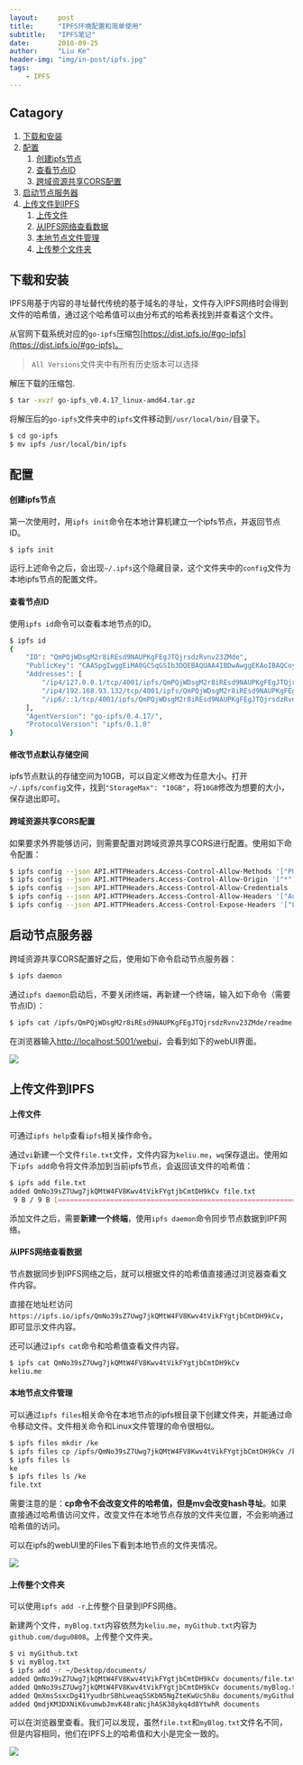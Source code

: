 ```yaml
---
layout:     post
title:      "IPFS环境配置和简单使用"
subtitle:   "IPFS笔记"
date:       2018-09-25
author:     "Liu Ke"
header-img: "img/in-post/ipfs.jpg"
tags:
    - IPFS
---
```




## Catagory

1. [下载和安装](#下载和安装)
2. [配置](#配置)
	1. [创建ipfs节点](#创建ipfs节点)
	2. [查看节点ID](#查看节点ID)
	3. [跨域资源共享CORS配置](#跨域资源共享CORS配置)
3. [启动节点服务器](#启动节点服务器)
4. [上传文件到IPFS](#上传文件到IPFS)
	1. [上传文件](#上传文件)
	2. [从IPFS网络查看数据](#从IPFS网络查看数据)
	3. [本地节点文件管理](#本地节点文件管理)
	4. [上传整个文件夹](#上传整个文件夹)

## 下载和安装

IPFS用基于内容的寻址替代传统的基于域名的寻址，文件存入IPFS网络时会得到文件的哈希值，通过这个哈希值可以由分布式的哈希表找到并查看这个文件。

从官网下载系统对应的`go-ipfs`压缩包[https://dist.ipfs.io/#go-ipfs](https://dist.ipfs.io/#go-ipfs)。

> `All Versions`文件夹中有所有历史版本可以选择

解压下载的压缩包.

```sh
$ tar -xvzf go-ipfs_v0.4.17_linux-amd64.tar.gz
```
将解压后的`go-ipfs`文件夹中的`ipfs`文件移动到`/usr/local/bin/`目录下。

```sh
$ cd go-ipfs
$ mv ipfs /usr/local/bin/ipfs
```  

## 配置

#### 创建ipfs节点

第一次使用时，用`ipfs init`命令在本地计算机建立一个ipfs节点，并返回节点ID。

```sh
$ ipfs init
```

运行上述命令之后，会出现`~/.ipfs`这个隐藏目录，这个文件夹中的`config`文件为本地ipfs节点的配置文件。

#### 查看节点ID

使用`ipfs id`命令可以查看本地节点的ID。

```sh
$ ipfs id
{
	"ID": "QmPQjWDsgM2r8iREsd9NAUPKgFEgJTQjrsdzRvnv23ZMde",
	"PublicKey": "CAASpgIwggEiMA0GCSqGSIb3DQEBAQUAA4IBDwAwggEKAoIBAQCoyvZ5M5mvpEX4VN/br3BGVCNxVs1h+5oxwOeby8kU0N8nUQ9n2CVOypsoXX7b6F0eyDY8tAIxtJQ+rQyC/4AYSAyN685ZCBxD7B+Bx7Qt53R/ZIEa3Qd4Gdg9EAeSCvB+G+bdnrNp48uJHMG3Z525tJUTYprid864SWbYGrlY9MLYTGfr2N2nBrP14f6t2rUGldmOANGFh/Ythx1MhJ6bnTAFk8Ke1LVhHIrLtnN+o/50Vn0GKwGHPRc6P1/n0+OQq/yHZs7+em7l3fCqBqfvQyAPNLOhE1BaUy/eJYnNB1Ia28LEXu7RveOTS0mCeuA3tj/g+1hEuqRBvvh4TV3FAgMBAAE=",
	"Addresses": [
		"/ip4/127.0.0.1/tcp/4001/ipfs/QmPQjWDsgM2r8iREsd9NAUPKgFEgJTQjrsdzRvnv23ZMde",
		"/ip4/192.168.93.132/tcp/4001/ipfs/QmPQjWDsgM2r8iREsd9NAUPKgFEgJTQjrsdzRvnv23ZMde",
		"/ip6/::1/tcp/4001/ipfs/QmPQjWDsgM2r8iREsd9NAUPKgFEgJTQjrsdzRvnv23ZMde"
	],
	"AgentVersion": "go-ipfs/0.4.17/",
	"ProtocolVersion": "ipfs/0.1.0"
}
```

#### 修改节点默认存储空间

ipfs节点默认的存储空间为10GB，可以自定义修改为任意大小。打开`~/.ipfs/config`文件，找到`"StorageMax": "10GB"`，将`10GB`修改为想要的大小，保存退出即可。

#### 跨域资源共享CORS配置

如果要求外界能够访问，则需要配置对跨域资源共享CORS进行配置。使用如下命令配置：

```sh
$ ipfs config --json API.HTTPHeaders.Access-Control-Allow-Methods '["PUT","GET", "POST", "OPTIONS"]'
$ ipfs config --json API.HTTPHeaders.Access-Control-Allow-Origin '["*"]'
$ ipfs config --json API.HTTPHeaders.Access-Control-Allow-Credentials '["true"]'
$ ipfs config --json API.HTTPHeaders.Access-Control-Allow-Headers '["Authorization"]'
$ ipfs config --json API.HTTPHeaders.Access-Control-Expose-Headers '["Location"]'
```

## 启动节点服务器

跨域资源共享CORS配置好之后，使用如下命令启动节点服务器：

```sh
$ ipfs daemon
```
通过`ipfs daemon`启动后，不要关闭终端，再新建一个终端，输入如下命令（需要节点ID）：

```sh
$ ipfs cat /ipfs/QmPQjWDsgM2r8iREsd9NAUPKgFEgJTQjrsdzRvnv23ZMde/readme

```

在浏览器输入[http://localhost:5001/webui](http://localhost:5001/webui)，会看到如下的webUI界面。

![](https://raw.githubusercontent.com/dugu0808/dugu0808.github.io/master/img/in-post/180925/ipfs_locahost.png)

## 上传文件到IPFS

#### 上传文件

可通过`ipfs help`查看`ipfs`相关操作命令。

通过`vi`新建一个文件`file.txt`文件，文件内容为`keliu.me`，`wq`保存退出。使用如下`ipfs add`命令将文件添加到当前ipfs节点，会返回该文件的哈希值：

```sh
$ ipfs add file.txt
added QmNo39sZ7Uwg7jkQMtW4FV8Kwv4tVikFYgtjbCmtDH9kCv file.txt
 9 B / 9 B [===========================================================] 100.00%
```

添加文件之后，需要**新建一个终端**，使用`ipfs daemon`命令同步节点数据到IPF网络。

#### 从IPFS网络查看数据

节点数据同步到IPFS网络之后，就可以根据文件的哈希值直接通过浏览器查看文件内容。

直接在地址栏访问`https://ipfs.io/ipfs/QmNo39sZ7Uwg7jkQMtW4FV8Kwv4tVikFYgtjbCmtDH9kCv`，即可显示文件内容。

还可以通过`ipfs cat`命令和哈希值查看文件内容。

```sh
$ ipfs cat QmNo39sZ7Uwg7jkQMtW4FV8Kwv4tVikFYgtjbCmtDH9kCv
keliu.me
```
#### 本地节点文件管理

可以通过`ipfs files`相关命令在本地节点的ipfs根目录下创建文件夹，并能通过命令移动文件。文件相关命令和Linux文件管理的命令很相似。

```sh
$ ipfs files mkdir /ke
$ ipfs files cp /ipfs/QmNo39sZ7Uwg7jkQMtW4FV8Kwv4tVikFYgtjbCmtDH9kCv /ke/file.txt
$ ipfs files ls
ke
$ ipfs files ls /ke
file.txt
```

需要注意的是：**cp命令不会改变文件的哈希值，但是mv会改变hash寻址**。如果直接通过哈希值访问文件，改变文件在本地节点存放的文件夹位置，不会影响通过哈希值的访问。

可以在ipfs的webUI里的Files下看到本地节点的文件夹情况。

![](https://raw.githubusercontent.com/dugu0808/dugu0808.github.io/master/img/in-post/180925/Files.png)

#### 上传整个文件夹

可以使用`ipfs add -r`上传整个目录到IPFS网络。

新建两个文件，`myBlog.txt`内容依然为`keliu.me`，`myGithub.txt`内容为`github.com/dugu0808`。上传整个文件夹。

```sh
$ vi myGithub.txt
$ vi myBlog.txt
$ ipfs add -r ~/Desktop/documents/
added QmNo39sZ7Uwg7jkQMtW4FV8Kwv4tVikFYgtjbCmtDH9kCv documents/file.txt
added QmNo39sZ7Uwg7jkQMtW4FV8Kwv4tVikFYgtjbCmtDH9kCv documents/myBlog.txt
added QmXmsSsxcDg41YyudbrSBhLweaqSSKbN5NgZteKwUcSh8u documents/myGithub.txt
added QmdjKM3DXNiK6vumwbJmvK48raNcjhASK38ykq4d8YtwhR documents
```

可以在浏览器里查看。我们可以发现，虽然`file.txt`和`myBlog.txt`文件名不同，但是内容相同，他们在IPFS上的哈希值和大小是完全一致的。

![](https://raw.githubusercontent.com/dugu0808/dugu0808.github.io/master/img/in-post/180925/documents.png)

